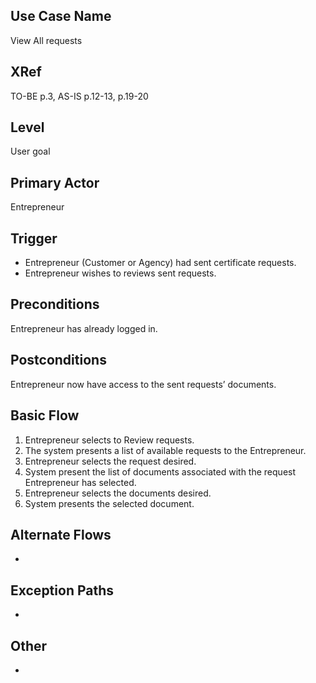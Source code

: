 

Use Case Name
-------------
View All requests

XRef
----
TO-BE p.3, AS-IS p.12-13, p.19-20

Level
-----
User goal

Primary Actor
-------------
Entrepreneur

Trigger
-------
- Entrepreneur (Customer or Agency) had sent certificate requests. 
- Entrepreneur wishes to reviews sent requests.

Preconditions
-------------
Entrepreneur has already logged in.

Postconditions
--------------
Entrepreneur now have access to the sent requests’ documents.

Basic Flow
----------
1. Entrepreneur selects to Review requests.
2. The system presents a list of available requests to the Entrepreneur.
3. Entrepreneur selects the request desired.
4. System present the list of documents associated with the request Entrepreneur has selected.
5. Entrepreneur selects the documents desired.
6. System presents the selected document.



Alternate Flows
---------------
-

Exception Paths
--------------------
-

Other
-------
-